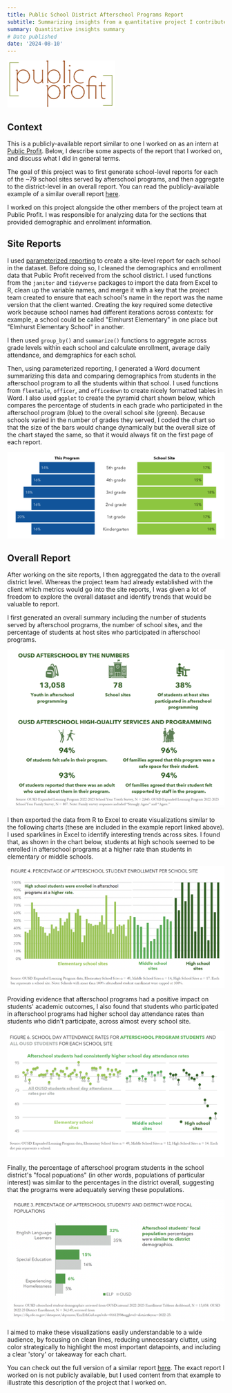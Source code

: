 ```yaml
---
title: Public School District Afterschool Programs Report
subtitle: Summarizing insights from a quantitative project I contributed to for a public school district client
summary: Quantitative insights summary
# Date published
date: '2024-08-10'
---
```


![png](pp_logo.png)

## Context

This is a publicly-available report similar to one I worked on as an intern at [Public Profit](https://www.publicprofit.net/). Below, I describe some aspects of the report that I worked on, and discuss what I did in general terms. 

The goal of this project was to first generate school-level reports for each of the ~79 school sites served by afterschool programs, and then aggregate to the district-level in an overall report. You can read the publicly-available example of a similar overall report [here](https://resources.finalsite.net/images/v1718048290/ousdorg/q7mcejnju0fpx3pnd6t0/2022-23OUSDAfterschoolEvaluation_FINAL.pdf). 

I worked on this project alongside the other members of the project team at Public Profit. I was responsible for analyzing data for the sections that provided demographic and enrollment information. 

## Site Reports

I used [parameterized reporting](https://book.rfortherestofus.com/parameterized-reporting) to create a site-level report for each school in the dataset. Before doing so, I cleaned the demographics and enrollment data that Public Profit received from the school district. I used functions from the `janitor` and `tidyverse` packages to import the data from Excel to R, clean up the variable names, and merge it with a key that the project team created to ensure that each school's name in the report was the name version that the client wanted. Creating the key required some detective work because school names had different iterations across contexts: for example, a school could be called "Elmhurst Elementary" in one place but "Elmhurst Elementary School" in another. 

I then used `group_by()` and `summarize()` functions to aggregate across grade levels within each school and calculate enrollment, average daily attendance, and demgraphics for each schol. 

Then, using parameterized reporting, I generated a Word document summarizing this data and comparing demographics from students in the afterschool program to all the students within that school. I used functions from `flextable`, `officer`, and `officedown` to create nicely formatted tables in Word. I also used `ggplot` to create the pyramid chart shown below, which compares the percentage of students in each grade who participated in the afterschool program (blue) to the overall school site (green). Because schools varied in the number of grades they served, I coded the chart so that the size of the bars would change dynamically but the overall size of the chart stayed the same, so that it would always fit on the first page of each report. 

![png](pyramid_chart.png)

## Overall Report

After working on the site reports, I then aggreggated the data to the overall district level. Whereas the project team had already established with the client which metrics would go into the site reports, I was given a lot of freedom to explore the overall dataset and identify trends that would be valuable to report.

I first generated an overall summary including the number of students served by afterschool programs, the number of school sites, and the percentage of students at host sites who participated in afterschool programs.

![png](ousd_2223_summary.png)

I then exported the data from R to Excel to create visualizations similar to the following charts (these are included in the example report linked above). I used sparklines in Excel to identify interesting trends across sites. I found that, as shown in the chart below, students at high schools seemed to be enrolled in afterschool programs at a higher rate than students in elementary or middle schools. 

![png](ousd_2223_enrollmentsite.png)

Providing evidence that afterschool programs had a positive impact on students' academic outcomes, I also found that students who participated in afterschool programs had higher school day attendance rates than students who didn't participate, across almost every school site. 

![png](ousd_2223_attendance.png)

Finally, the percentage of afterschool program students in the school district's "focal popuations" (in other words, populations of particular interest) was similar to the percentages in the district overall, suggesting that the programs were adequately serving these populations. 

![png](ousd_2223_demo.png)

I aimed to make these visualizations easily understandable to a wide audience, by focusing on clean lines, reducing unnecessary clutter, using color strategically to highlight the most important datapoints, and including a clear 'story' or takeaway for each chart. 

You can check out the full version of a similar report [here](https://resources.finalsite.net/images/v1718048290/ousdorg/q7mcejnju0fpx3pnd6t0/2022-23OUSDAfterschoolEvaluation_FINAL.pdf). The exact report I worked on is not publicly available, but I used content from that example to illustrate this description of the project that I worked on. 